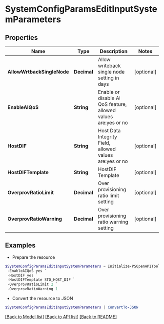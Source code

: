 # SystemConfigParamsEditInputSystemParameters
## Properties

Name | Type | Description | Notes
------------ | ------------- | ------------- | -------------
**AllowWrtbackSingleNode** | **Decimal** | Allow writeback single node setting in days | [optional] 
**EnableAIQoS** | **String** | Enable or disable AI QoS feature, allowed values are:yes or no | [optional] 
**HostDIF** | **String** | Host Data Integrity Field, allowed values are:yes or no | [optional] 
**HostDIFTemplate** | **String** | HostDIF Template | [optional] 
**OverprovRatioLimit** | **Decimal** | Over provisioning ratio limit setting | [optional] 
**OverprovRatioWarning** | **Decimal** | Over provisioning ratio warning setting | [optional] 

## Examples

- Prepare the resource
```powershell
$SystemConfigParamsEditInputSystemParameters = Initialize-PSOpenAPIToolsSystemConfigParamsEditInputSystemParameters  -AllowWrtbackSingleNode 7 `
 -EnableAIQoS yes `
 -HostDIF yes `
 -HostDIFTemplate STD_HOST_DIF `
 -OverprovRatioLimit 2 `
 -OverprovRatioWarning 1
```

- Convert the resource to JSON
```powershell
$SystemConfigParamsEditInputSystemParameters | ConvertTo-JSON
```

[[Back to Model list]](../README.md#documentation-for-models) [[Back to API list]](../README.md#documentation-for-api-endpoints) [[Back to README]](../README.md)

